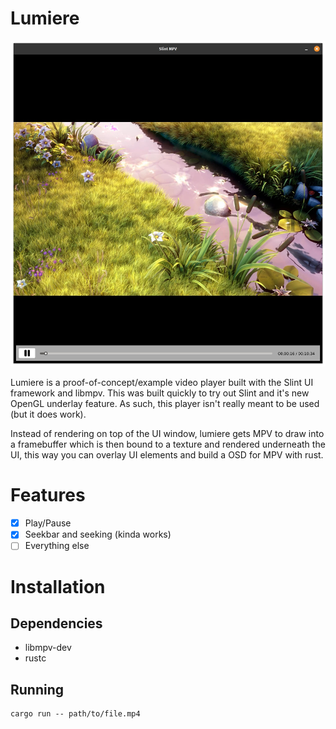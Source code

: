 # Lumiere
![demo](assets/demo.jpg)

Lumiere is a proof-of-concept/example video player built with the Slint UI framework and libmpv.
This was built quickly to try out Slint and it's new OpenGL underlay feature. As such, this player 
isn't really meant to be used (but it does work).

Instead of rendering on top of the UI window, lumiere gets MPV to draw into a framebuffer which is then bound to a texture and rendered underneath the UI, this way you can overlay UI elements and build a OSD for MPV with rust.

# Features
- [x] Play/Pause
- [x] Seekbar and seeking (kinda works)
- [ ] Everything else

# Installation
## Dependencies
* libmpv-dev
* rustc

## Running
```
cargo run -- path/to/file.mp4
```
